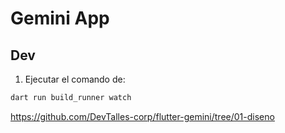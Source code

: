 # Gemini App

## Dev

1. Ejecutar el comando de:

```dart
dart run build_runner watch
```


https://github.com/DevTalles-corp/flutter-gemini/tree/01-diseno
